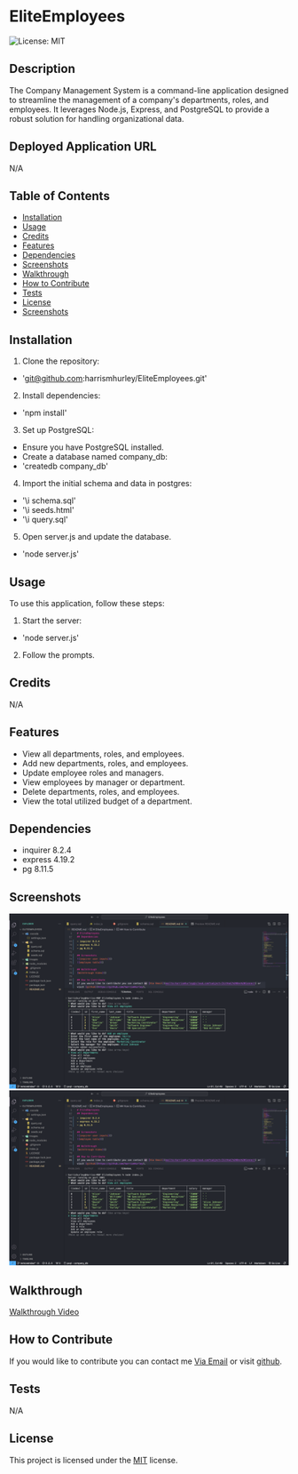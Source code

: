 # EliteEmployees

    
![License: MIT](https://img.shields.io/badge/License-MIT-yellow.svg)
## Description

The Company Management System is a command-line application designed to streamline the management of a company's departments, roles, and employees. It leverages Node.js, Express, and PostgreSQL to provide a robust solution for handling organizational data.

## Deployed Application URL
N/A

## Table of Contents
* [Installation](#installation)
* [Usage](#usage)
* [Credits](#credits)
* [Features](#features)
* [Dependencies](#dependencies)
* [Screenshots](#screenshots)
* [Walkthrough](#walkthrough)
* [How to Contribute](#how-to-contribute)
* [Tests](#tests)
* [License](#license)
* [Screenshots](#screenshots)

## Installation

1.  Clone the repository:
  - 'git@github.com:harrismhurley/EliteEmployees.git'

2.  Install dependencies:
  - 'npm install'

3.  Set up PostgreSQL:
  - Ensure you have PostgreSQL installed.
  - Create a database named company_db:
  - 'createdb company_db'

4.  Import the initial schema and data in postgres:
  - '\i schema.sql'
  - '\i seeds.html'
  - '\i query.sql'

5.  Open server.js and update the database.
  - 'node server.js'

## Usage
To use this application, follow these steps:

1. Start the server:
  - 'node server.js'

2. Follow the prompts.

## Credits

N/A

## Features

- View all departments, roles, and employees.
- Add new departments, roles, and employees.
- Update employee roles and managers.
- View employees by manager or department.
- Delete departments, roles, and employees.
- View the total utilized budget of a department.

## Dependencies

- inquirer 8.2.4
- express 4.19.2
- pg 8.11.5

## Screenshots
![inquirer user inputs](./Images/userInput.png)
![employee table](./Images/updatedTable.png)

## Walkthrough
[Walkthrough Video](https://drive.google.com/file/d/1_U89HNXqlPO6JH65Sz_3t55vyxsidKIJ/view)

## How to Contribute
If you would like to contribute you can contact me [Via Email](mailto:harrismhurley@icloud.com?subject=[GitHub]%20Dev%20Connect) or visit [github](https://github.com/harrismhurley).

## Tests

N/A

## License 
This project is licensed under the [MIT](https://opensource.org/licenses/MIT) license.